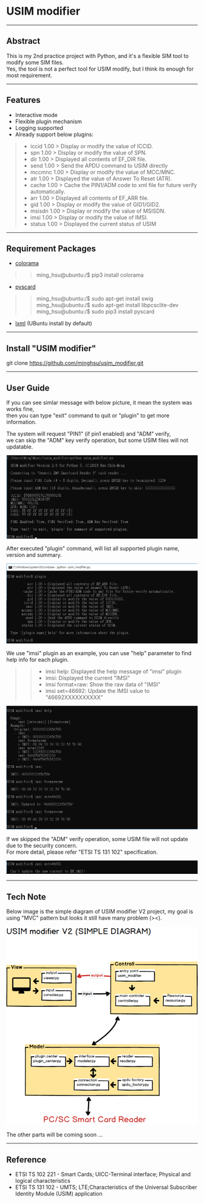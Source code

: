# USIM modifier

---
## Abstract

This is my 2nd practice project with Python, and it's a flexible SIM tool to modify some SIM files.  
Yes, the tool is not a perfect tool for USIM modify, but I think its enough for most requirement.

---
## Features

- Interactive mode
- Flexible plugin mechanism
- Logging supported
- Already support below plugins:
> - iccid 1.00 > Display or modify the value of ICCID.
> - spn 1.00 > Display or modify the value of SPN.
> - dir 1.00 > Displayed all contents of EF_DIR file.
> - send 1.00 > Send the APDU command to USIM directly
> - mccmnc 1.00 > Display or modify the value of MCC/MNC.
> - atr 1.00 > Displayed the value of Answer To Reset (ATR).
> - cache 1.00 > Cache the PIN1/ADM code to xml file for future verify automatically.
> - arr 1.00 > Displayed all contents of EF_ARR file.
> - gid 1.00 > Display or modify the value of GID1/GID2.
> - msisdn 1.00 > Display or modify the value of MSISDN.
> - imsi 1.00 > Display or modify the value of IMSI.
> - status 1.00 > Displayed the current status of USIM

---
## Requirement Packages

- [colorama](https://pypi.org/project/colorama/)
>> ming_hsu@ubuntu:/$ pip3 install colorama  
- [pyscard](https://pyscard.sourceforge.io/)  
>> ming_hsu@ubuntu:/$ sudo apt-get install swig  
>> ming_hsu@ubuntu:/$ sudo apt-get install libpcsclite-dev  
>> ming_hsu@ubuntu:/$ sudo pip3 install pyscard
- [lxml](https://lxml.de/) (UBuntu install by default)

---
## Install "USIM modifier"

git clone https://github.com/minghsu/usim_modifier.git

---
## User Guide

If you can see simlar message with below picture, it mean the system was works fine,  
then you can type "exit" command to quit or "plugin" to get more information.  

The system will request "PIN1" (if pin1 enabled) and "ADM" verify,  
we can skip the "ADM" key verify operation, but some USIM files will not updatable.
    
![Start up](/docs/images/startup.png "Start up")

After executed "plugin" command, will list all supported plugin name, version and summary.

![Plugins](/docs/images/plugin.png "Plugins")

We use "imsi" plugin as an example, you can use "help" parameter to find help info for each plugin.
>> - imsi help: Displayed the help message of "imsi" plugin
>> - imsi: Displayed the current "IMSI"
>> - imsi format=raw: Show the raw data of "IMSI"
>> - imsi set=46692: Update the IMSI value to "46692XXXXXXXXXX"

![IMSI](/docs/images/imsi.png "IMSI")

If we skipped the "ADM" verify operation, some USIM file will not update due to the security concern.  
For more detail, please refer "ETSI TS 131 102" specification.

![ERROR](/docs/images/update_fail.png "ERROR")

---
## Tech Note

Below image is the simple diagram of USIM modifier V2 project, my goal is using "MVC" pattern but looks it still have many problem (><).

![Simple Diagram](/docs/images/simple-diagram.png "Simple Diagram")


The other parts will be coming soon ...

---
## Reference
- ETSI TS 102 221 - Smart Cards; UICC-Terminal interface; Physical and logical characteristics
- ETSI TS 131 102 - UMTS; LTE;Characteristics of the Universal Subscriber Identity Module (USIM) application

